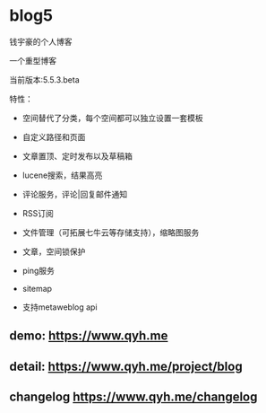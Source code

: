 # blog5
钱宇豪的个人博客

一个重型博客

当前版本:5.5.3.beta

特性：

* 空间替代了分类，每个空间都可以独立设置一套模板

* 自定义路径和页面

* 文章置顶、定时发布以及草稿箱

* lucene搜索，结果高亮

* 评论服务，评论|回复邮件通知

* RSS订阅

* 文件管理（可拓展七牛云等存储支持），缩略图服务

* 文章，空间锁保护

* ping服务

* sitemap

* 支持metaweblog api

## demo: https://www.qyh.me


## detail: https://www.qyh.me/project/blog


## changelog https://www.qyh.me/changelog
